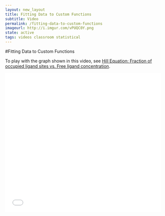```yaml
---
layout: new_layout
title: Fitting Data to Custom Functions
subtitle: Video
permalink: /fitting-data-to-custom-functions
imageurl: http://i.imgur.com/vPUQC0Y.png
state: active
tags: videos classroom statistical
---
```


#Fitting Data to Custom Functions

To play with the graph shown in this video, see [Hill Equation: Fraction of occupied ligand sites vs. Free ligand concentration](https://plot.ly/2503/~chris/).

<div>
<iframe src="//player.vimeo.com/video/102278229" width="800" height="450" frameborder="0" allowfullscreen="allowfullscreen" style="max-width: 100% !important; max-height: auto!important;"></iframe>
</div>
